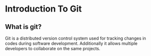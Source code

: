 # Introduction To Git

## What is git?
   Git is a distributed version control system used for tracking changes in codes during software development. Additionally it allows multiple developers to collaborate on the same projects.